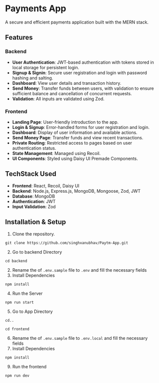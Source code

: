 # Payments App

A secure and efficient payments application built with the MERN stack.

## Features

### Backend
- **User Authentication**: JWT-based authentication with tokens stored in local storage for persistent login.
- **Signup & Signin**: Secure user registration and login with password hashing and salting.
- **Dashboard**: View user details and transaction history.
- **Send Money**: Transfer funds between users, with validation to ensure sufficient balance and cancellation of concurrent requests.
- **Validation**: All inputs are validated using Zod.

### Frontend
- **Landing Page**: User-friendly introduction to the app.
- **Login & Signup**: Error-handled forms for user registration and login.
- **Dashboard**: Display of user information and available actions.
- **Send Money Page**: Transfer funds and view recent transactions.
- **Private Routing**: Restricted access to pages based on user authentication status.
- **State Management**: Managed using Recoil.
- **UI Components**: Styled using Daisy UI Premade Components.

## TechStack Used
- **Frontend**: React, Recoil, Daisy UI
- **Backend**: Node.js, Express.js, MongoDB, Mongoose, Zod, JWT
- **Database**: MongoDB
- **Authentication**: JWT
- **Input Validation**: Zod

## Installation & Setup
1. Clone the repository.
```
git clone https://github.com/singhxanubhav/Paytm-App.git
```
2. Go to backend Directory
```
cd backend
```
2. Rename the of `.env.sample` file to `.env` and fill the necessary fields
3. Install Dependencies 
```
npm install
```
4. Run the Server
```
npm run start
```
5. Go to App Directory
```
cd..
```
```
cd frontend
```
6. Rename the of `.env.sample` file to `.env.local` and fill the necessary fields
7. Install Dependencies 
```
npm install
```
9. Run the frontend
```
npm run dev
```
